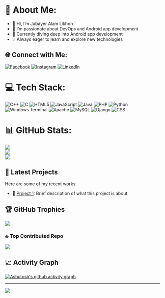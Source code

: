 # 🤩 About Me:
- 👋 Hi, I’m Jubayer Alam Likhon
- 👀 I’m passionate about DevOps and Android app development
- 🌱 Currently diving deep into Android app development
- 💡 Always eager to learn and explore new technologies

## 🌐 Connect with Me:
[![Facebook](https://img.shields.io/badge/Facebook-%231877F2.svg?logo=Facebook&logoColor=white)](https://facebook.com/JubayerLikhon.L)
[![Instagram](https://img.shields.io/badge/Instagram-%23E4405F.svg?logo=Instagram&logoColor=white)](https://instagram.com/jubayer__likhon)
[![LinkedIn](https://img.shields.io/badge/LinkedIn-%230A66C2.svg?logo=LinkedIn&logoColor=white)](https://linkedin.com/in/jubayerlikhon45)

# 💻 Tech Stack:
![C++](https://img.shields.io/badge/c++-%2300599C.svg?style=for-the-badge&logo=c%2B%2B&logoColor=white)
![C](https://img.shields.io/badge/c-%2300599C.svg?style=for-the-badge&logo=c&logoColor=white)
![HTML5](https://img.shields.io/badge/html5-%23E34F26.svg?style=for-the-badge&logo=html5&logoColor=white)
![JavaScript](https://img.shields.io/badge/javascript-%23323330.svg?style=for-the-badge&logo=javascript&logoColor=%23F7DF1E)
![Java](https://img.shields.io/badge/java-%23ED8B00.svg?style=for-the-badge&logo=openjdk&logoColor=white)
![PHP](https://img.shields.io/badge/php-%23777BB4.svg?style=for-the-badge&logo=php&logoColor=white)
![Python](https://img.shields.io/badge/python-3670A0?style=for-the-badge&logo=python&logoColor=ffdd54)
![Windows Terminal](https://img.shields.io/badge/Windows%20Terminal-%234D4D4D.svg?style=for-the-badge&logo=windows-terminal&logoColor=white)
![Apache](https://img.shields.io/badge/apache-%23D42029.svg?style=for-the-badge&logo=apache&logoColor=white)
![MySQL](https://img.shields.io/badge/mysql-4479A1.svg?style=for-the-badge&logo=mysql&logoColor=white)
![Django](https://img.shields.io/badge/django-%23092E20.svg?style=for-the-badge&logo=django&logoColor=white)
![CSS](https://img.shields.io/badge/css3-%231572B6.svg?style=for-the-badge&logo=css3&logoColor=white)
<!-- ![MongoDB](https://img.shields.io/badge/MongoDB-%234ea94b.svg?style=for-the-badge&logo=mongodb&logoColor=white) -->
<!-- ![Cloudflare](https://img.shields.io/badge/Cloudflare-F38020?style=for-the-badge&logo=Cloudflare&logoColor=white) -->

# 📊 GitHub Stats:
![](https://github-readme-stats.vercel.app/api?username=oneclick21&theme=dark&hide_border=false&include_all_commits=true&count_private=true)<br/>
![](https://github-readme-streak-stats.herokuapp.com/?user=oneclick21&theme=dark&hide_border=false)<br/>
![](https://github-readme-stats.vercel.app/api/top-langs/?username=oneclick21&theme=dark&hide_border=false&include_all_commits=true&count_private=true&layout=compact)

## 🎉 Latest Projects
Here are some of my recent works:
- 🚀 [Project 1](https://github.com/rahmanfardin/cse412-project): Brief description of what this project is about.
<!-- - 🌟 [Project 2](https://github.com/yourusername/project2): Brief description of what this project is about.
- 🔧 [Project 3](https://github.com/yourusername/project3): Brief description of what this project is about.  -->

## 🏆 GitHub Trophies
![](https://github-profile-trophy.vercel.app/?username=oneclick21&theme=radical&no-frame=false&no-bg=true&margin-w=4)

### 🔝 Top Contributed Repo
![](https://github-contributor-stats.vercel.app/api?username=oneclick21&limit=5&theme=dark&combine_all_yearly_contributions=true)

## 📈 Activity Graph
[![Ashutosh's github activity graph](https://github-readme-activity-graph.vercel.app/graph?username=oneclick21&theme=dracula)](https://github.com/ashutosh00710/github-readme-activity-graph)

---
[![](https://visitcount.itsvg.in/api?id=oneclick21&icon=0&color=0)](https://visitcount.itsvg.in)

